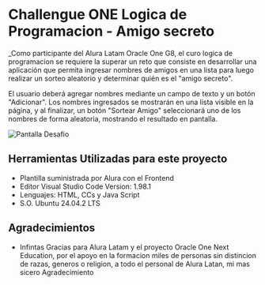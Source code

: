 # Challengue ONE Logica de Programacion - Amigo secreto

_Como participante del Alura Latam Oracle One G8, el curo logica de programacion se requiere la superar un reto que consiste en desarrollar una aplicación que permita ingresar nombres de amigos en una lista para luego realizar un sorteo aleatorio y determinar quién es el "amigo secreto".

El usuario deberá agregar nombres mediante un campo de texto y un botón "Adicionar". Los nombres ingresados se mostrarán en una lista visible en la página, y al finalizar, un botón "Sortear Amigo" seleccionará uno de los nombres de forma aleatoria, mostrando el resultado en pantalla.



![Pantalla Desafio](/home/jandrade/Documentos/Alura/Desafio-as/assets/pantalla-desafio.png)


## Herramientas Utilizadas para este proyecto

* Plantilla suministrada por Alura con el Frontend
* Editor Visual Studio Code Version: 1.98.1
* Lenguajes: HTML, CCs y Java Script
* S.O. Ubuntu 24.04.2 LTS

## Agradecimientos

* Infintas Gracias para Alura Latam y el proyecto Oracle One Next Education, por el apoyo en la formacion miles de personas sin distincion de razas, generos o religion, a todo el personal de Alura Latan, mi mas sicero Agradecimiento 


